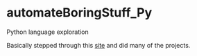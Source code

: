 # automateBoringStuff_Py
Python language exploration

Basically stepped through this [site](https://automatetheboringstuff.com/) and did many of the projects.
